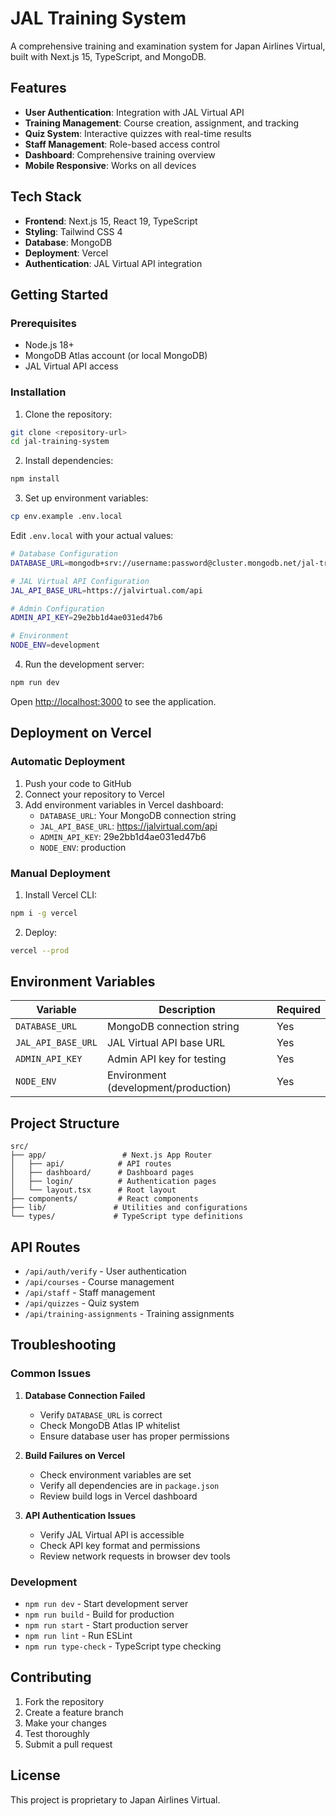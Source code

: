 # JAL Training System

A comprehensive training and examination system for Japan Airlines Virtual, built with Next.js 15, TypeScript, and MongoDB.

## Features

- **User Authentication**: Integration with JAL Virtual API
- **Training Management**: Course creation, assignment, and tracking
- **Quiz System**: Interactive quizzes with real-time results
- **Staff Management**: Role-based access control
- **Dashboard**: Comprehensive training overview
- **Mobile Responsive**: Works on all devices

## Tech Stack

- **Frontend**: Next.js 15, React 19, TypeScript
- **Styling**: Tailwind CSS 4
- **Database**: MongoDB
- **Deployment**: Vercel
- **Authentication**: JAL Virtual API integration

## Getting Started

### Prerequisites

- Node.js 18+ 
- MongoDB Atlas account (or local MongoDB)
- JAL Virtual API access

### Installation

1. Clone the repository:
```bash
git clone <repository-url>
cd jal-training-system
```

2. Install dependencies:
```bash
npm install
```

3. Set up environment variables:
```bash
cp env.example .env.local
```

Edit `.env.local` with your actual values:
```bash
# Database Configuration
DATABASE_URL=mongodb+srv://username:password@cluster.mongodb.net/jal-training-system?retryWrites=true&w=majority

# JAL Virtual API Configuration
JAL_API_BASE_URL=https://jalvirtual.com/api

# Admin Configuration
ADMIN_API_KEY=29e2bb1d4ae031ed47b6

# Environment
NODE_ENV=development
```

4. Run the development server:
```bash
npm run dev
```

Open [http://localhost:3000](http://localhost:3000) to see the application.

## Deployment on Vercel

### Automatic Deployment

1. Push your code to GitHub
2. Connect your repository to Vercel
3. Add environment variables in Vercel dashboard:
   - `DATABASE_URL`: Your MongoDB connection string
   - `JAL_API_BASE_URL`: https://jalvirtual.com/api
   - `ADMIN_API_KEY`: 29e2bb1d4ae031ed47b6
   - `NODE_ENV`: production

### Manual Deployment

1. Install Vercel CLI:
```bash
npm i -g vercel
```

2. Deploy:
```bash
vercel --prod
```

## Environment Variables

| Variable | Description | Required |
|----------|-------------|----------|
| `DATABASE_URL` | MongoDB connection string | Yes |
| `JAL_API_BASE_URL` | JAL Virtual API base URL | Yes |
| `ADMIN_API_KEY` | Admin API key for testing | Yes |
| `NODE_ENV` | Environment (development/production) | Yes |

## Project Structure

```
src/
├── app/                 # Next.js App Router
│   ├── api/            # API routes
│   ├── dashboard/      # Dashboard pages
│   ├── login/          # Authentication pages
│   └── layout.tsx      # Root layout
├── components/         # React components
├── lib/               # Utilities and configurations
└── types/             # TypeScript type definitions
```

## API Routes

- `/api/auth/verify` - User authentication
- `/api/courses` - Course management
- `/api/staff` - Staff management
- `/api/quizzes` - Quiz system
- `/api/training-assignments` - Training assignments

## Troubleshooting

### Common Issues

1. **Database Connection Failed**
   - Verify `DATABASE_URL` is correct
   - Check MongoDB Atlas IP whitelist
   - Ensure database user has proper permissions

2. **Build Failures on Vercel**
   - Check environment variables are set
   - Verify all dependencies are in `package.json`
   - Review build logs in Vercel dashboard

3. **API Authentication Issues**
   - Verify JAL Virtual API is accessible
   - Check API key format and permissions
   - Review network requests in browser dev tools

### Development

- `npm run dev` - Start development server
- `npm run build` - Build for production
- `npm run start` - Start production server
- `npm run lint` - Run ESLint
- `npm run type-check` - TypeScript type checking

## Contributing

1. Fork the repository
2. Create a feature branch
3. Make your changes
4. Test thoroughly
5. Submit a pull request

## License

This project is proprietary to Japan Airlines Virtual.